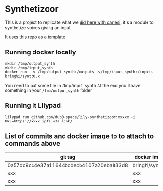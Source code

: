 # Synthetizoor
This is a project to replicate what we [did here with cartesi](https://github.com/dub3-space/dub3-hackthon-project/tree/main/cartesi). it's a module to synthetize voices giving an input

It uses [this repo](https://github.com/dub3-space/base-lily-module) as a template


## Running docker locally

```
mkdir /tmp/output_synth
mkdir /tmp/input_synth
docker run  -v /tmp/output_synth:/outputs -v/tmp/input_synth:/inputs bringhi/synt:0.x 
```
You need to put some file in /tmp/input_synth
At the end you'll have something in your `/tmp/output_synth` folder

## Running it Lilypad

```
lilypad run github.com/dub3-space/lily-synthetizoor:xxxxx -i URL=https://xxxx.ipfs.w3s.link/
```


## List of commits  and docker image to to attach to commands above
| git tag | docker image |
|-----------------|-----------------|
| 0a57dc9cc4e37a11644bcdecb4107a20eba833d8   | bringhi/synt:0.6    |
| xxx    | xxx    |
| xxx    | xxx    |
